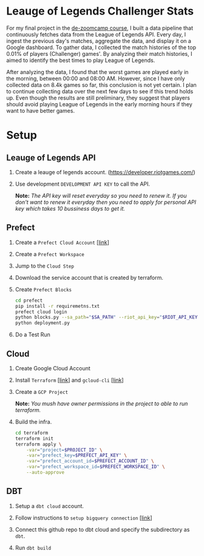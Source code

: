 # Leauge of Legends Challenger Stats

For my final project in the [de-zoomcamp course](https://github.com/DataTalksClub/data-engineering-zoomcamp), I built a data pipeline that continuously fetches data from the League of Legends API. Every day, I ingest the previous day's matches, aggregate the data, and display it on a Google dashboard. To gather data, I collected the match histories of the top 0.01% of players (Challenger) games'. By analyzing their match histories, I aimed to identify the best times to play League of Legends.

After analyzing the data, I found that the worst games are played early in the morning, between 00:00 and 08:00 AM. However, since I have only collected data on 8.4k games so far, this conclusion is not yet certain. I plan to continue collecting data over the next few days to see if this trend holds up. Even though the results are still preliminary, they suggest that players should avoid playing League of Legends in the early morning hours if they want to have better games.

# Setup

## Leauge of Legends API

1. Create a leauge of legends account. (https://developer.riotgames.com/)

2. Use development `DEVELOPMENT API KEY` to call the API.
    
    **Note:** *The API key will reset everyday so you need to renew it. If you don't want to renew it everyday then you need to apply for personal API key which takes 10 bussiness days to get it.*



## Prefect

1. Create a `Prefect Cloud Account` [[link](https://www.prefect.io/cloud/)]

2. Create a `Prefect Workspace` 

3. Jump to the `Cloud Step`

4. Download the service account that is created by terraform.

5. Create `Prefect Blocks`
    ```bash
    cd prefect
    pip install -r requiremetns.txt
    prefect cloud login
    python blocks.py --sa_path="$SA_PATH" --riot_api_key="$RIOT_API_KEY"
    python deployment.py
    ```

6. Do a Test Run

## Cloud

1. Create Google Cloud Account

2. Install `Terraform` [[link](https://developer.hashicorp.com/terraform/downloads)] and `gcloud-cli` [[link](https://cloud.google.com/sdk/docs/install)]

4. Create a `GCP Project` 

    **Note:** *You mush have owner permissions in the project to able to run terraform.*

3. Build the infra.
    ```bash
    cd terraform
    terraform init
    terraform apply \
        -var="project=$PROJECT_ID" \
        -var="prefect_key=$PREFECT_API_KEY" \
        -var="prefect_account_id=$PREFECT_ACCOUNT_ID" \
        -var="prefect_workspace_id=$PREFECT_WORKSPACE_ID" \
        --auto-approve
    ```

## DBT

1. Setup a `dbt cloud` account.

1. Follow instructions to `setup bigquery connection` [[link](https://github.com/DataTalksClub/data-engineering-zoomcamp/blob/main/week_4_analytics_engineering/dbt_cloud_setup.md)]

2. Connect this github repo to dbt cloud and specify the subdirectory as `dbt`.

3. Run `dbt build` 